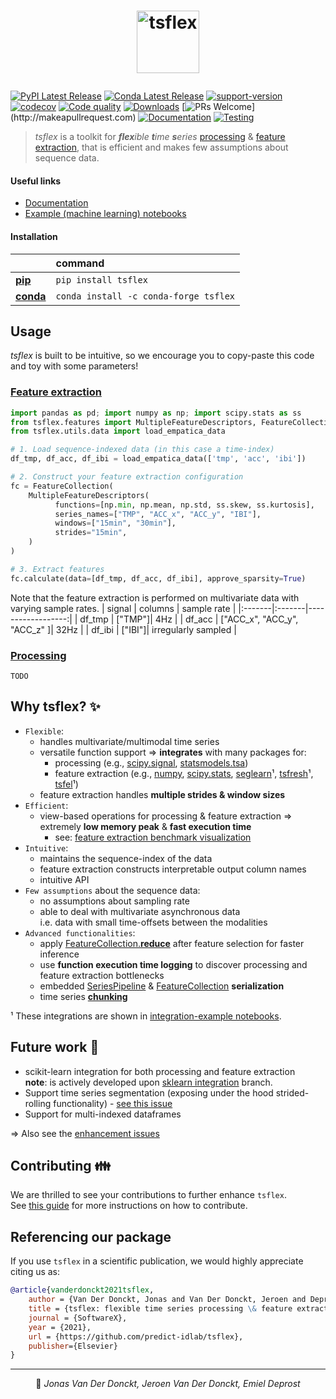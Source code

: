 # <p align="center"> <a href="https://predict-idlab.github.io/tsflex"><img alt="tsflex" src="https://raw.githubusercontent.com/predict-idlab/tsflex/main/docs/_static/logo.png" height="100"></a></p>

[![PyPI Latest Release](https://img.shields.io/pypi/v/tsflex.svg)](https://pypi.org/project/tsflex/)
[![Conda Latest Release](https://img.shields.io/conda/vn/conda-forge/tsflex?label=conda)](https://anaconda.org/conda-forge/tsflex)
[![support-version](https://img.shields.io/pypi/pyversions/tsflex)](https://img.shields.io/pypi/pyversions/tsflex)
[![codecov](https://img.shields.io/codecov/c/github/predict-idlab/tsflex?logo=codecov)](https://codecov.io/gh/predict-idlab/tsflex)
[![Code quality](https://img.shields.io/lgtm/grade/python/github/predict-idlab/tsflex?label=code%20quality&logo=lgtm)](https://lgtm.com/projects/g/predict-idlab/tsflex/context:python)
[![Downloads](https://pepy.tech/badge/tsflex)](https://pepy.tech/project/tsflex)
[![PRs Welcome](https://img.shields.io/badge/PRs-welcome-brightgreen.svg?)](http://makeapullrequest.com)
[![Documentation](https://github.com/predict-idlab/tsflex/actions/workflows/deploy-docs.yml/badge.svg)](https://github.com/predict-idlab/tsflex/actions/workflows/deploy-docs.yml)
[![Testing](https://github.com/predict-idlab/tsflex/actions/workflows/test.yml/badge.svg)](https://github.com/predict-idlab/tsflex/actions/workflows/test.yml)

<!-- ![Downloads](https://img.shields.io/conda/dn/conda-forge/tsflex?logo=anaconda) -->

> *tsflex* is a toolkit for _**flex**ible **t**ime **s**eries_ [processing](https://predict-idlab.github.io/tsflex/processing) & [feature extraction](https://predict-idlab.github.io/tsflex/features), that is efficient and makes few assumptions about sequence data.

#### Useful links

- [Documentation](https://predict-idlab.github.io/tsflex/)
- [Example (machine learning) notebooks](https://github.com/predict-idlab/tsflex/tree/main/examples)

#### Installation

| | command|
|:--------------|:--------------|
| [**pip**](https://pypi.org/project/tsflex/) | `pip install tsflex` | 
| [**conda**](https://anaconda.org/conda-forge/tsflex) | `conda install -c conda-forge tsflex` |

## Usage

_tsflex_ is built to be intuitive, so we encourage you to copy-paste this code and toy with some parameters!

### <a href="https://predict-idlab.github.io/tsflex/features/#getting-started">Feature extraction</a>

```python
import pandas as pd; import numpy as np; import scipy.stats as ss
from tsflex.features import MultipleFeatureDescriptors, FeatureCollection
from tsflex.utils.data import load_empatica_data

# 1. Load sequence-indexed data (in this case a time-index)
df_tmp, df_acc, df_ibi = load_empatica_data(['tmp', 'acc', 'ibi'])

# 2. Construct your feature extraction configuration
fc = FeatureCollection(
    MultipleFeatureDescriptors(
          functions=[np.min, np.mean, np.std, ss.skew, ss.kurtosis],
          series_names=["TMP", "ACC_x", "ACC_y", "IBI"],
          windows=["15min", "30min"],
          strides="15min",
    )
)

# 3. Extract features
fc.calculate(data=[df_tmp, df_acc, df_ibi], approve_sparsity=True)
```

Note that the feature extraction is performed on multivariate data with varying sample rates.
| signal | columns | sample rate |
|:-------|:-------|------------------:|
| df_tmp | ["TMP"]| 4Hz |
| df_acc | ["ACC_x", "ACC_y", "ACC_z" ]| 32Hz |
| df_ibi | ["IBI"]| irregularly sampled |

### <a href="https://predict-idlab.github.io/tsflex/processing/index.html#getting-started">Processing</a>
`TODO`

## Why tsflex? ✨

* `Flexible`:
    * handles multivariate/multimodal time series
    * versatile function support
      => **integrates** with many packages for:
      * processing (e.g., [scipy.signal](https://docs.scipy.org/doc/scipy/reference/tutorial/signal.html), [statsmodels.tsa](https://www.statsmodels.org/stable/tsa.html#time-series-filters))
      * feature extraction (e.g., [numpy](https://numpy.org/doc/stable/reference/routines.html), [scipy.stats](https://docs.scipy.org/doc/scipy/reference/tutorial/stats.html), [seglearn](https://dmbee.github.io/seglearn/feature_functions.html)¹, [tsfresh](https://tsfresh.readthedocs.io/en/latest/text/list_of_features.html)¹, [tsfel](https://tsfel.readthedocs.io/en/latest/descriptions/feature_list.html)¹)
    * feature extraction handles **multiple strides & window sizes**
* `Efficient`:<br>
  * view-based operations for processing & feature extraction => extremely **low memory peak** & **fast execution time**<br>
    * see: [feature extraction benchmark visualization](https://predict-idlab.github.io/tsflex/#benchmark)
* `Intuitive`:<br>
  * maintains the sequence-index of the data
  * feature extraction constructs interpretable output column names
  * intuitive API
* `Few assumptions` about the sequence data:
  * no assumptions about sampling rate
  * able to deal with multivariate asynchronous data<br>i.e. data with small time-offsets between the modalities
* `Advanced functionalities`:
  * apply [FeatureCollection.**reduce**](https://predict-idlab.github.io/tsflex/features/index.html#tsflex.features.FeatureCollection.reduce) after feature selection for faster inference
  * use **function execution time logging** to discover processing and feature extraction bottlenecks
  * embedded [SeriesPipeline](http://predict-idlab.github.io/tsflex/processing/#tsflex.processing.SeriesPipeline.serialize) & [FeatureCollection](https://predict-idlab.github.io/tsflex/features/index.html#tsflex.features.FeatureCollection.serialize) **serialization**
  * time series [**chunking**](https://predict-idlab.github.io/tsflex/chunking/index.html)

¹ These integrations are shown in [integration-example notebooks](https://github.com/predict-idlab/tsflex/tree/main/examples).
## Future work 🔨

* scikit-learn integration for both processing and feature extraction<br>
  **note**: is actively developed upon [sklearn integration](https://github.com/predict-idlab/tsflex/tree/sklearn_integration) branch.
* Support time series segmentation (exposing under the hood strided-rolling functionality) - [see this issue](https://github.com/predict-idlab/tsflex/issues/15)
* Support for multi-indexed dataframes

=> Also see the [enhancement issues](https://github.com/predict-idlab/tsflex/issues?q=is%3Aissue+is%3Aopen+label%3Aenhancement+)
## Contributing 👪

We are thrilled to see your contributions to further enhance `tsflex`.<br>
See [this guide](CONTRIBUTING.md) for more instructions on how to contribute.

## Referencing our package

If you use `tsflex` in a scientific publication, we would highly appreciate citing us as:

```bibtex
@article{vanderdonckt2021tsflex,
    author = {Van Der Donckt, Jonas and Van Der Donckt, Jeroen and Deprost, Emiel and Van Hoecke, Sofie},
    title = {tsflex: flexible time series processing \& feature extraction},
    journal = {SoftwareX},
    year = {2021},
    url = {https://github.com/predict-idlab/tsflex},
    publisher={Elsevier}
}
```

---

<p style="text-align: center">
👤 <i>Jonas Van Der Donckt, Jeroen Van Der Donckt, Emiel Deprost</i>
</p>
